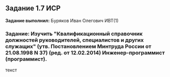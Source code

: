 ## Задание 1.7 ИСР

**Задание выполнил:** Буряков Иван Олегович ИВТ(1)

### Задание: Изучить "Квалификационный справочник должностей руководителей, специалистов и других служащих" (утв. Постановлением Минтруда России от 21.08.1998 N 37) (ред. от 12.02.2014) Инженер-программист (программист).

текст
